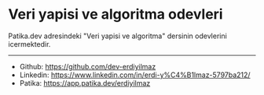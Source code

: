 # Veri yapisi ve algoritma odevleri

Patika.dev adresindeki "Veri yapisi ve algoritma" dersinin odevlerini icermektedir.

---
- Github: https://github.com/dev-erdiyilmaz
- Linkedin: https://www.linkedin.com/in/erdi-y%C4%B1lmaz-5797ba212/
- Patika: https://app.patika.dev/erdiyilmaz